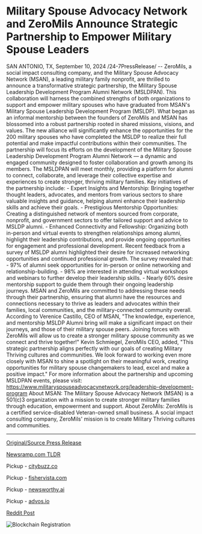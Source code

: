 # Military Spouse Advocacy Network and ZeroMils Announce Strategic Partnership to Empower Military Spouse Leaders

SAN ANTONIO, TX, September 10, 2024 /24-7PressRelease/ -- ZeroMils, a social impact consulting company, and the Military Spouse Advocacy Network (MSAN), a leading military family nonprofit, are thrilled to announce a transformative strategic partnership, the Military Spouse Leadership Development Program Alumni Network (MSLDPAN). This collaboration will harness the combined strengths of both organizations to support and empower military spouses who have graduated from MSAN's Military Spouse Leadership Development Program (MSLDP).  What began as an informal mentorship between the founders of ZeroMils and MSAN has blossomed into a robust partnership rooted in shared missions, visions, and values. The new alliance will significantly enhance the opportunities for the 200 military spouses who have completed the MSLDP to realize their full potential and make impactful contributions within their communities.  The partnership will focus its efforts on the development of the Military Spouse Leadership Development Program Alumni Network — a dynamic and engaged community designed to foster collaboration and growth among its members. The MSLDPAN will meet monthly, providing a platform for alumni to connect, collaborate, and leverage their collective expertise and experiences to create stronger, thriving military families.  Key initiatives of the partnership include:  - Expert Insights and Mentorship: Bringing together thought leaders, advocates, and mentors from various sectors to share valuable insights and guidance, helping alumni enhance their leadership skills and achieve their goals.  - Prestigious Mentorship Opportunities: Creating a distinguished network of mentors sourced from corporate, nonprofit, and government sectors to offer tailored support and advice to MSLDP alumni.  - Enhanced Connectivity and Fellowship: Organizing both in-person and virtual events to strengthen relationships among alumni, highlight their leadership contributions, and provide ongoing opportunities for engagement and professional development.  Recent feedback from a survey of MSLDP alumni highlighted their desire for increased networking opportunities and continued professional growth. The survey revealed that: - 97% of alumni seek opportunities for in-person or online networking and relationship-building. - 98% are interested in attending virtual workshops and webinars to further develop their leadership skills. - Nearly 60% desire mentorship support to guide them through their ongoing leadership journeys.  MSAN and ZeroMils are committed to addressing these needs through their partnership, ensuring that alumni have the resources and connections necessary to thrive as leaders and advocates within their families, local communities, and the military-connected community overall.  According to Verenice Castillo, CEO of MSAN, "The knowledge, experience, and mentorship MSLDP Alumni bring will make a significant impact on their journeys, and those of their military spouse peers. Joining forces with ZeroMils will allow us to create a stronger military spouse community as we connect and thrive together!"  Kevin Schmiegel, ZeroMils CEO, added, "This strategic partnership aligns perfectly with our goals of creating Military Thriving cultures and communities. We look forward to working even more closely with MSAN to shine a spotlight on their meaningful work, creating opportunities for military spouse changemakers to lead, excel and make a positive impact."   For more information about the partnership and upcoming MSLDPAN events, please visit: https://www.militaryspouseadvocacynetwork.org/leadership-development-program  About MSAN: The Military Spouse Advocacy Network (MSAN) is a 501(c)3 organization with a mission to create stronger military families through education, empowerment and support.   About ZeroMils: ZeroMils is a certified service-disabled Veteran-owned small business. A social impact consulting company, ZeroMils' mission is to create Military Thriving cultures and communities. 

---

[Original/Source Press Release](https://www.24-7pressrelease.com/press-release/514163/military-spouse-advocacy-network-and-zeromils-announce-strategic-partnership-to-empower-military-spouse-leaders)
                    

[Newsramp.com TLDR](https://newsramp.com/curated-news/zeromils-and-msan-partner-to-empower-military-spouse-leaders/e435a6298e5d8f60ec282d4ab4eea151) 


Pickup - [citybuzz.co](https://citybuzz.co/2024/09/10/military-spouse-advocacy-network-and-zeromils-join-forces-to-empower-military-spouse-leaders)

Pickup - [fishervista.com](https://fishervista.com/en/military-spouse-advocacy-network-and-zeromils-form-strategic-partnership-to-support-military-spouse-leaders/20246648)

Pickup - [newsworthy.ai](https://newsworthy.ai/curated/msan-and-zeromils-launch-alumni-network-to-empower-military-spouse-leaders/20246648)

Pickup - [advos.io](https://advos.io/en/military-spouse-advocacy-network-and-zeromils-form-strategic-partnership-to-empower-military-spouse-leaders/20246648)
 



[Reddit Post](https://www.reddit.com/r/Leadership_Management/comments/1fdc06i/zeromils_and_msan_partner_to_empower_military/) 



![Blockchain Registration](https://cdn.newsramp.app/24-7PressRelease/qrcode/249/10/ellevqYV.webp)